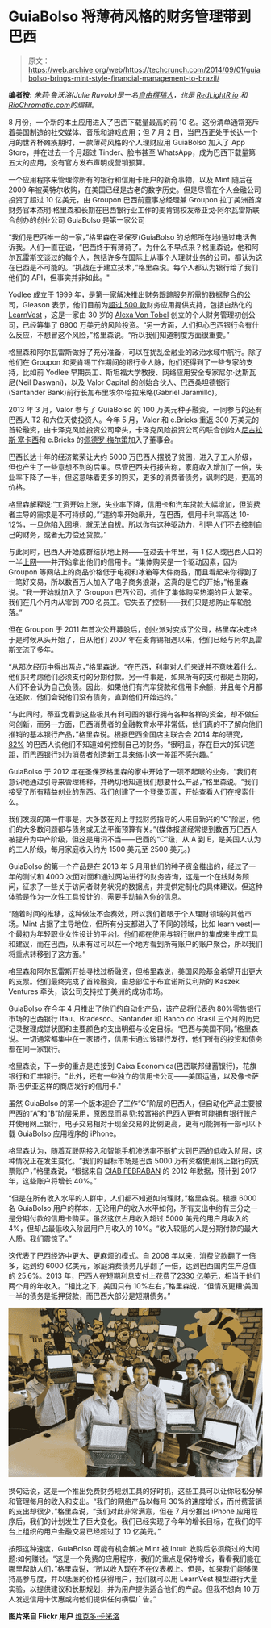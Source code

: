 # GuiaBolso 将薄荷风格的财务管理带到巴西 

> 原文：<https://web.archive.org/web/https://techcrunch.com/2014/09/01/guiabolso-brings-mint-style-financial-management-to-brazil/>

**编者按:** *朱莉·鲁沃洛(Julie Ruvolo)是一名[自由撰稿人](https://web.archive.org/web/20221003155224/http://jruv.wordpress.com/about)，也是 [RedLightR.io](https://web.archive.org/web/20221003155224/http://redlightr.io/) 和[RioChromatic.com](https://web.archive.org/web/20221003155224/http://riochromatic.com/)的编辑。*

8 月份，一个新的本土应用进入了巴西下载量最高的前 10 名。这份清单通常充斥着美国制造的社交媒体、音乐和游戏应用；但 7 月 2 日，当巴西正处于长达一个月的世界杯瘫痪期时，一款薄荷风格的个人理财应用 GuiaBolso 加入了 App Store，并在过去一个月超过 Tinder、脸书甚至 WhatsApp，成为巴西下载量第五大的应用，没有官方发布声明或营销预算。

一个应用程序来管理你所有的银行和信用卡账户的新奇事物，以及 Mint 随后在 2009 年被英特尔收购，在美国已经是古老的数字历史。但是尽管在个人金融公司投资了超过 10 亿美元，由 Groupon 巴西前董事总经理兼 Groupon 拉丁美洲首席财务官本杰明·格里森和长期在巴西银行业工作的麦肯锡校友蒂亚戈·阿尔瓦雷斯联合创办的创业公司 GuiaBolso 是第一家公司

“我们是巴西唯一的一家，”格里森在圣保罗(GuiaBolso 的总部所在地)通过电话告诉我。人们一直在说，“巴西终于有薄荷了。为什么不早点来？格里森说，他和阿尔瓦雷斯交谈过的每个人，包括许多在国际上从事个人理财业务的公司，都认为这在巴西是不可能的。“挑战在于建立技术，”格里森说。每个人都认为银行给了我们他们的 API，但事实并非如此。"

Yodlee 成立于 1999 年，是第一家解决推出财务跟踪服务所需的数据整合的公司，Gleason 表示，他们目前为[超过 500 款](https://web.archive.org/web/20221003155224/http://www.yodlee.com/about-us/press-releases/press-2013/yodlee-interactive-now-powers-financial-data-300-apps-businesses-pace-surpass-500-2013/)财务应用提供支持，包括白热化的 [LearnVest](https://web.archive.org/web/20221003155224/http://www.crunchbase.com/organization/learnvest) ，这是一家由 30 岁的 [Alexa Von Tobel](https://web.archive.org/web/20221003155224/http://www.forbes.com/sites/samanthasharf/2014/07/30/the-recession-generation-how-millennials-are-changing-money-management-forever/) 创立的个人财务管理初创公司，已经筹集了 6900 万美元的风险投资。“另一方面，人们担心巴西银行会有什么反应，不想冒这个风险，”格里森说。“所以我们知道制度方面很重要。”

格里森和阿尔瓦雷斯做好了充分准备，可以在扰乱金融业的政治水域中航行。除了他们在 Groupon 和麦肯锡工作期间的银行业人脉，他们还得到了一些专家的支持，比如前 Yodlee 早期员工、斯坦福大学教授、网络应用安全专家尼尔·达斯瓦尼(Neil Daswani)，以及 Valor Capital 的创始合伙人、巴西桑坦德银行(Santander Bank)前行长加布里埃尔·哈拉米略(Gabriel Jaramillo)。

2013 年 3 月，Valor 参与了 GuiaBolso 的 100 万美元种子融资，一同参与的还有巴西人 T2 和六位天使投资人。今年 5 月，Valor 和 e.Bricks 重返 300 万美元的首轮融资，由卡泽克风险投资公司牵头，卡泽克风险投资公司的联合创始人[尼古拉斯·塞卡西](https://web.archive.org/web/20221003155224/http://www.crunchbase.com/person/nicolas-szekasy)和 e.Bricks 的[佩德罗·梅尔策](https://web.archive.org/web/20221003155224/http://www.crunchbase.com/person/pedro-sirotsky-melzer)加入了董事会。

巴西长达十年的经济繁荣让大约 5000 万巴西人摆脱了贫困，进入了工人阶级，但也产生了一些意想不到的后果。尽管巴西央行报告称，家庭收入增加了一倍，失业率下降了一半，但这意味着更多的购买，更多的消费者债务，讽刺的是，更高的价格。

格里森解释说:“工资开始上涨，失业率下降，信用卡和汽车贷款大幅增加，但消费者主导的需求是不可持续的。”“违约率开始飙升，在巴西，信用卡利率高达 10-12%，一旦你陷入困境，就无法自拔。所以你有这种驱动力，引导人们不去控制自己的财务，或者无力偿还贷款。”

与此同时，巴西人开始成群结队地上网——在过去十年里，有 1 亿人或巴西人口的一半[上网](https://web.archive.org/web/20221003155224/http://www.buzzfeed.com/jruv/why-brazil-is-actually-winning-the-internet)——并开始拿出他们的信用卡。“集体购买是一个驱动因素，因为 Groupon 等网站上的商品价格低于电视和冰箱等大件商品，而且看起来你得到了一笔好交易，所以数百万人加入了电子商务浪潮，这真的是它的开始，”格里森说。“我一开始就加入了 Groupon 巴西公司，抓住了集体购买热潮的巨大繁荣。我们在几个月内从零到 700 名员工。它失去了控制——我们只是想防止车轮脱落。”

但在 Groupon 于 2011 年首次公开募股后，创业派对变成了公司，格里森决定终于是时候从头开始了，自从他们 2007 年在麦肯锡相遇以来，他们已经与阿尔瓦雷斯交流了多年。

“从那次经历中得出两点，”格里森说。“在巴西，利率对人们来说并不意味着什么。他们只考虑他们必须支付的分期付款。另一件事是，如果所有的支付都是当期的，人们不会认为自己负债。因此，如果他们有汽车贷款和信用卡余额，并且每个月都在还款，他们会说他们没有债务，直到他们开始违约。”

“与此同时，蒂亚戈看到这些极其有利可图的银行拥有各种各样的资金，却不做任何创新，而另一方面，巴西消费者的金融教育水平非常低，他们真的不了解向他们推销的基本银行产品，”格里森说。根据巴西全国店主联合会 2014 年的研究， [82%](https://web.archive.org/web/20221003155224/http://economia.estadao.com.br/noticias/geral,80-dos-brasileiros-nao-controlam-suas-financas,176437e) 的巴西人说他们不知道如何控制自己的财务。“很明显，存在巨大的知识差距，而巴西银行对为消费者创造新工具来缩小这一差距不感兴趣。”

GuiaBolso 于 2012 年在圣保罗格里森的家中开始了一项不起眼的业务。“我们有意识地通过引导来管理稀释，并确切地知道我们想要什么产品，”格里森说。“我们接受了所有精益创业的东西。我们创建了一个登录页面，开始查看人们在搜索什么。

我们发现的第一件事是，大多数在网上寻找财务指导的人来自新兴的“C”阶层，他们的大多数问题都与债务或无法平衡预算有关。”(媒体报道经常提到数百万巴西人被提升为中产阶级，但这是用词不当——巴西的“C”级，从 A 到 E，是美国人认为的工人阶级，每月家庭收入约为 1500 美元至 2500 美元。)

GuiaBolso 的第一个产品是在 2013 年 5 月用他们的种子资金推出的，经过了一年的测试和 4000 次面对面和通过网站进行的财务咨询，这是一个在线财务顾问，征求了一些关于访问者财务状况的数据点，并提供定制化的具体建议。但这种体验是作为一次性工具设计的，需要手动输入你的信息。

“随着时间的推移，这种做法不会奏效，所以我们着眼于个人理财领域的其他市场。Mint 占据了主导地位，但所有分支都进入了不同的领域，比如 learn vest[一个最初为年轻职业女性设计的平台]。他们都在使用与银行账户的集成来生成工具和建议，而在巴西，从未有过可以在一个地方看到所有账户的账户聚合，所以我们将重点转移到了这方面。”

格里森和阿尔瓦雷斯开始寻找过桥融资，但格里森说，美国风险基金希望开出更大的支票。他们最终完成了首轮融资，由总部位于布宜诺斯艾利斯的 Kaszek Ventures 牵头，该公司支持拉丁美洲的成功市场。

GuiaBolso 在今年 4 月推出了他们的自动化产品，该产品将代表约 80%零售银行市场的巴西银行 Itau、Bradesco、Santander 和 Banco do Brasil 三个月的历史记录整理成饼状图和主要颜色的支出明细与设定目标。“巴西与美国不同，”格里森说。一切通常都集中在一家银行，信用卡通过该银行发行，他们所有的投资和债务都在同一家银行。

格里森说，下一步的重点是连接到 Caixa Economica(巴西联邦储蓄银行)，花旗银行和汇丰银行。"此外，还有一些独立的信用卡公司——美国运通，以及像卡萨斯·巴伊亚这样的商店发行的信用卡."

虽然 GuiaBolso 的第一个版本迎合了工作“C”阶层的巴西人，但自动化产品主要被巴西的“A”和“B”阶层采用，原因显而易见:较富裕的巴西人更有可能拥有银行账户并使用网上银行，电子交易相对于现金交易的比例更高，更有可能拥有一部可以下载 GuiaBolso 应用程序的 iPhone。

格里森认为，随着互联网接入和智能手机渗透率不断扩大到巴西的低收入阶层，这种情况正在发生变化。“我们的目标市场是巴西 5000 万有资格使用网上银行的支票账户，”格里森说，“根据来自 [CIAB FEBRABAN](https://web.archive.org/web/20221003155224/http://www.ciab.org.br/en/) 的 2012 年数据，预计到 2017 年，这些账户将增长 40%。”

“但是在所有收入水平的人群中，人们都不知道如何理财，”格里森说。根据 6000 名 GuiaBolso 用户的样本，无论用户的收入水平如何，所有支出中约有三分之一是分期付款的信用卡购买。虽然这仅占月收入超过 5000 美元的用户月收入的 4%，但却占最低收入阶层用户月收入的 10%。“收入较低的人是分期付款的最大人质。我们震惊了。”

这代表了巴西经济中更大、更麻烦的模式。自 2008 年以来，消费贷款翻了一倍多，达到约 6000 亿美元，家庭消费债务几乎翻了一倍，达到巴西国内生产总值的 25.6%。2013 年，巴西人在短期利息支付上花费了[2330 亿美元](https://web.archive.org/web/20221003155224/http://www1.folha.uol.com.br/mercado/2014/03/1422778-brasileiro-gasta-com-juros-quase-dois-meses-de-renda.shtml)，相当于他们两个月的年收入。“相比之下，美国只有 10%左右，”格里森说，“但情况更糟:美国一半的债务是抵押贷款，而巴西大部分是短期债务。”

![StartupMansion-Coworking](img/89055c77b7596ed926a2c1717a6b8778.png)

换句话说，这是一个推出免费财务规划工具的好时机，这些工具可以让你轻松分解和管理每月的收入和支出。“我们的网络产品以每月 30%的速度增长，而付费营销的支出却很少，”格里森说，“我们对此非常满意，但在 7 月份推出 iPhone 应用程序后，我们的计划发生了巨大变化。我们已经实现了今年的增长目标，在我们的平台上组织的用户金融交易已经超过了 10 亿美元。”

按照这种速度，GuiaBolso 可能有机会解决 Mint 被 Intuit 收购后必须绕过的大问题:如何赚钱。“这是一个免费的应用程序，我们的重点是保持增长，看看我们能在哪里帮助人们，”格里森说，“所以收入现在不在仪表板上。但是，如果我们能够保持高参与度，并以低廉的价格获得用户，我们就可以用 LearnVest 模型进行大量实验，以提供建议和长期规划，并为用户提供适合他们的产品。但我不想向 10 万人发送信用卡优惠或向他们提供任何横幅广告。”

**图片来自 Flickr 用户** [维克多·卡米洛](https://web.archive.org/web/20221003155224/https://www.flickr.com/photos/victorcamilo/)